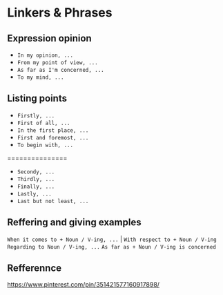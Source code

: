 # Linkers & Phrases
## Expression opinion

- `In my opinion, ...`
- `From my point of view, ...`
- `As far as I'm concerned, ...`
- `To my mind, ...`

## Listing points

- `Firstly, ...`
- `First of all, ...`
- `In the first place, ...`
- `First and foremost, ...`
- `To begin with, ... `

===============

- `Secondy, ... `
- `Thirdly, ... `
- `Finally, ... `
- `Lastly, ... `
- `Last but not least, ... `

## Reffering and giving examples

`When it comes to + Noun / V-ing, ...` | `With respect to + Noun / V-ing`
`Regarding to Noun / V-ing, ...`
`As far as + Noun / V-ing is concerned`

## Refferennce
https://www.pinterest.com/pin/351421577160917898/
